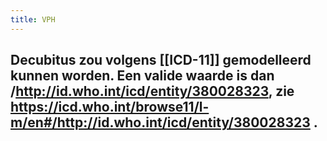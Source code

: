 ```yaml
---
title: VPH
---
```


## Decubitus zou volgens [[ICD-11]] gemodelleerd kunnen worden. Een valide waarde is dan /http://id.who.int/icd/entity/380028323, zie https://icd.who.int/browse11/l-m/en#/http://id.who.int/icd/entity/380028323 .
##
##